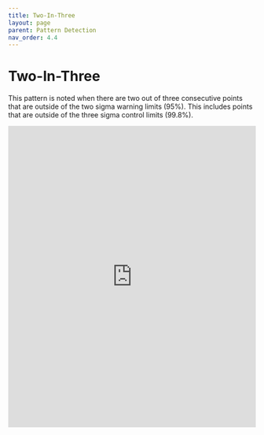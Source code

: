 ```yaml
---
title: Two-In-Three
layout: page
parent: Pattern Detection
nav_order: 4.4
---
```


# Two-In-Three
This pattern is noted when there are two out of three consecutive points that are outside of the two sigma warning limits (95%). This includes points that are outside of the three sigma control limits (99.8%).

<iframe title="SPCVisualExamplesTesting" width="100%" height="612" src="https://app.powerbi.com/view?r=eyJrIjoiYjg0ZmZlYzQtM2MyMC00NDg0LWIwMWQtOThjNTE2ZjJhOGQ5IiwidCI6IjIzMjA0YzgxLTVlNzYtNDE0ZS04Y2M1LTYzMWI0ODc0ZTIwOCJ9&pageName=ReportSectionf5cd570990557348ac97" frameborder="0" allowFullScreen="true"></iframe>